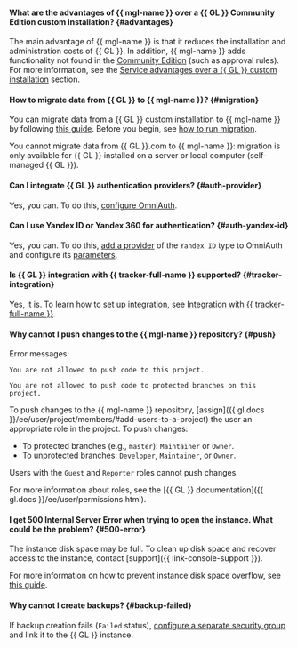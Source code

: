 #### What are the advantages of {{ mgl-name }} over a {{ GL }} Community Edition custom installation? {#advantages}

The main advantage of {{ mgl-name }} is that it reduces the installation and administration costs of {{ GL }}. In addition, {{ mgl-name }} adds functionality not found in the [Community Edition](https://about.gitlab.com/install/ce-or-ee/) (such as approval rules). For more information, see the [Service advantages over a {{ GL }} custom installation](../../managed-gitlab/concepts/managed-gitlab-vs-custom-installation.md) section.

#### How to migrate data from {{ GL }} to {{ mgl-name }}? {#migration}

You can migrate data from a {{ GL }} custom installation to {{ mgl-name }} by following [this guide](../../managed-gitlab/operations/instance/migration.md). Before you begin, see [how to run migration](../../managed-gitlab/concepts/migration.md).

You cannot migrate data from {{ GL }}.com to {{ mgl-name }}: migration is only available for {{ GL }} installed on a server or local computer (self-managed {{ GL }}).

#### Can I integrate {{ GL }} authentication providers? {#auth-provider}

Yes, you can. To do this, [configure OmniAuth](../../managed-gitlab/operations/omniauth.md).

#### Can I use Yandex ID or Yandex 360 for authentication? {#auth-yandex-id}

Yes, you can. To do this, [add a provider](../../managed-gitlab/operations/omniauth.md#add-provider) of the `Yandex ID` type to OmniAuth and configure its [parameters](../../managed-gitlab/operations/omniauth.md#yandex-id).

#### Is {{ GL }} integration with {{ tracker-full-name }} supported? {#tracker-integration}

Yes, it is. To learn how to set up integration, see [Integration with {{ tracker-full-name }}](https://yandex.ru/support/tracker/ru/user/gitlab).

#### Why cannot I push changes to the {{ mgl-name }} repository? {#push}

Error messages:

```text
You are not allowed to push code to this project.
```

```text
You are not allowed to push code to protected branches on this project.
```

To push changes to the {{ mgl-name }} repository, [assign]({{ gl.docs }}/ee/user/project/members/#add-users-to-a-project) the user an appropriate role in the project. To push changes:

* To protected branches (e.g., `master`): `Maintainer` or `Owner`.
* To unprotected branches: `Developer`, `Maintainer`, or `Owner`.

Users with the `Guest` and `Reporter` roles cannot push changes.

For more information about roles, see the [{{ GL }} documentation]({{ gl.docs }}/ee/user/permissions.html).

#### I get 500 Internal Server Error when trying to open the instance. What could be the problem? {#500-error}

The instance disk space may be full. To clean up disk space and recover access to the instance, contact [support]({{ link-console-support }}).

For more information on how to prevent instance disk space overflow, see [this guide](../../managed-gitlab/operations/instance/clean-up-disk-space.md).

#### Why cannot I create backups? {#backup-failed}

If backup creation fails (`Failed` status), [configure a separate security group](../../managed-gitlab/operations/configure-security-group.md) and link it to the {{ GL }} instance.
